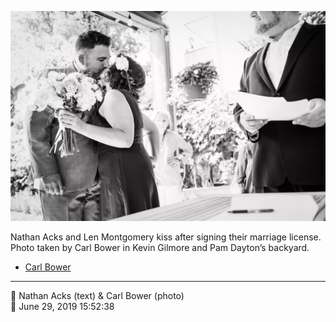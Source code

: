 ![Nathan Acks and Len Montgomery kiss](assets/2019-06-29-set-1-the-ceremony-38.webp)

Nathan Acks and Len Montgomery kiss after signing their marriage license. Photo taken by Carl Bower in Kevin Gilmore and Pam Dayton’s backyard.

* [Carl Bower](https://carlbowerphotos.com)

- - - -

<span aria-hidden="true">👥</span> Nathan Acks (text) & Carl Bower (photo)  
<span aria-hidden="true">📅</span> June 29, 2019 15:52:38
